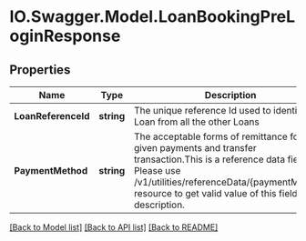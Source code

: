# IO.Swagger.Model.LoanBookingPreLoginResponse
## Properties

Name | Type | Description | Notes
------------ | ------------- | ------------- | -------------
**LoanReferenceId** | **string** | The unique  reference Id used to identify this Loan from all the other Loans | 
**PaymentMethod** | **string** | The acceptable forms of remittance for a given payments and transfer transaction.This is a reference data field. Please use /v1/utilities/referenceData/{paymentMethod} resource to get valid value of this field with description. | [optional] 

[[Back to Model list]](../README.md#documentation-for-models) [[Back to API list]](../README.md#documentation-for-api-endpoints) [[Back to README]](../README.md)

